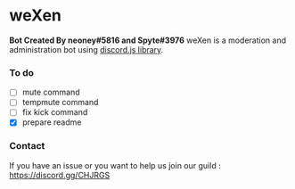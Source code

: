 # weXen 
**Bot Created By neoney#5816 and Spyte#3976**
weXen is a moderation and administration bot using [discord.js library]("https://discord.js.org").
### To do
- [ ] mute command
- [ ] tempmute command
- [ ] fix kick command
- [x] prepare readme
### Contact 
If you have an issue or you want to help us join our guild : https://discord.gg/CHJRGS
